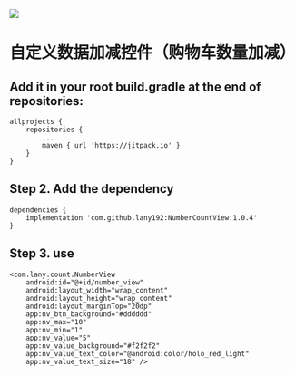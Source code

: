 [![](https://jitpack.io/v/lany192/NumberCountView.svg)](https://jitpack.io/#lany192/NumberCountView)

# 自定义数据加减控件（购物车数量加减）

## Add it in your root build.gradle at the end of repositories:

    allprojects {
        repositories {
            ...
            maven { url 'https://jitpack.io' }
        }
    }
	
## Step 2. Add the dependency

    dependencies {
        implementation 'com.github.lany192:NumberCountView:1.0.4'
    }

## Step 3. use

    <com.lany.count.NumberView
        android:id="@+id/number_view"
        android:layout_width="wrap_content"
        android:layout_height="wrap_content"
        android:layout_marginTop="20dp"
        app:nv_btn_background="#dddddd"
        app:nv_max="10"
        app:nv_min="1"
        app:nv_value="5"
        app:nv_value_background="#f2f2f2"
        app:nv_value_text_color="@android:color/holo_red_light"
        app:nv_value_text_size="18" />
    